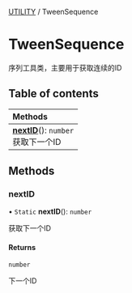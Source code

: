 [UTILITY](../groups/Core.UTILITY.md) / TweenSequence

# TweenSequence <Badge type="tip" text="Class" /> <Score text="TweenSequence" />

序列工具类，主要用于获取连续的ID

## Table of contents

| Methods |
| :-----|
| **[nextID](mw.TweenSequence.md#nextid)**(): `number` <br> 获取下一个ID|

## Methods

### nextID <Score text="nextID" /> 

• `Static` **nextID**(): `number` 

获取下一个ID


#### Returns

`number`

下一个ID
